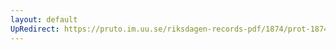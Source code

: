 ```yaml
---
layout: default
UpRedirect: https://pruto.im.uu.se/riksdagen-records-pdf/1874/prot-1874--ak--328.pdf
---
```

